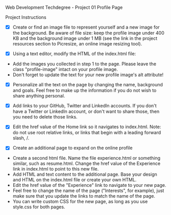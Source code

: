 Web Development Techdegree - Project 01
 Profile Page
 
 Project Instructions
 
- [X] Create or find an image file to represent yourself and a new image for the background. Be aware of file size: keep the profile image under 400 KB and the background image under 1 MB (see the link in the project resources section to Picresize, an online image resizing tool).

- [X] Using a text editor, modify the HTML of the index.html file:
* Add the images you collected in step 1 to the page. Please leave the class "profile-image" intact on your profile image.
* Don't forget to update the text for your new profile image's alt attribute!

- [X] Personalize all the text on the page by changing the name, background and goals. Feel free to make up the information if you do not wish to share anything personal.

- [X] Add links to your GitHub, Twitter and LinkedIn accounts. If you don't have a Twitter or LinkedIn account, or don't want to share those, then you need to delete those links.

- [X] Edit the href value of the Home link so it navigates to index.html. Note: do not use root relative links, or links that begin with a leading forward slash, /.

- [X] Create an additional page to expand on the online profile
* Create a second html file. Name the file experience.html or something similar, such as resume.html. Change the href value of the Experience link in index.html to point to this 			 new file.
* Add HTML and text content to the additional page. Base your design and HTML on the index.html file or create your own HTML.
* Edit the href value of the "Experience" link to navigate to your new page.
* Feel free to change the name of the page ("Interests", for example), just make sure that you update the links to match the name of the page.
* You can write custom CSS for the new page, as long as you use style.css for both pages.
 
